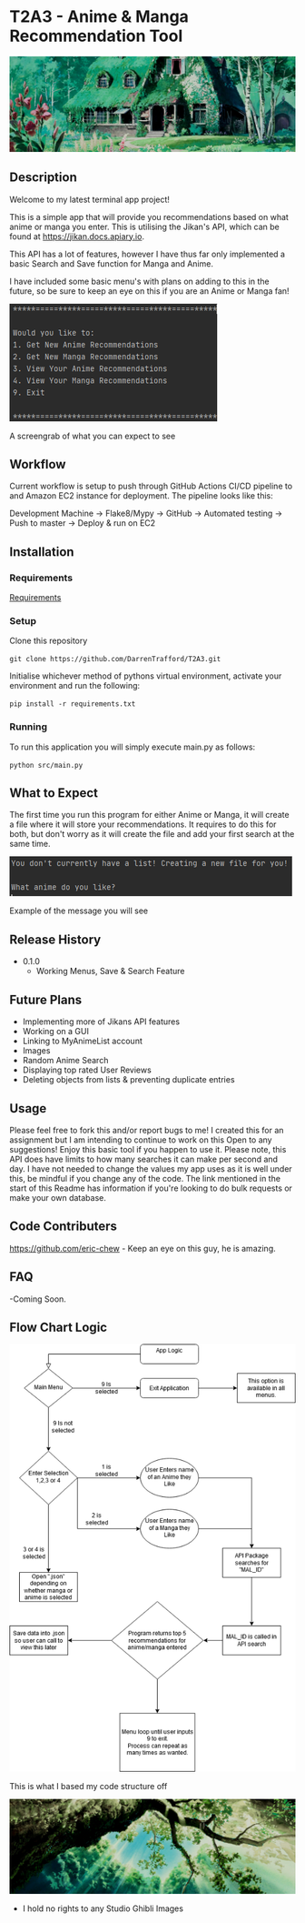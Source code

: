 # T2A3 - Anime & Manga Recommendation Tool
![alt-text](https://github.com/DarrenTrafford/T2A3/blob/Master/img/header1.jpg)

## Description
Welcome to my latest terminal app project! 

This is a simple app that will provide you recommendations based on what anime or manga you enter.
This is utilising the Jikan's API, which can be found at https://jikan.docs.apiary.io.

This API has a lot of features, however I have thus far only implemented a basic Search and Save function for Manga and Anime.

I have included some basic menu's with plans on adding to this in the future, so be sure to keep an eye on this if you are an Anime or Manga fan!

![alt-text](https://github.com/DarrenTrafford/T2A3/blob/Master/img/mainmenu.PNG) 

A screengrab of what you can expect to see

## Workflow

Current workflow is setup to push through GitHub Actions CI/CD pipeline to and Amazon EC2 instance for deployment. The pipeline looks like this:

Development Machine -> Flake8/Mypy -> GitHub -> Automated testing -> Push to master -> Deploy & run on EC2

## Installation
### Requirements

[Requirements](requirements.txt)

### Setup
Clone this repository

`git clone https://github.com/DarrenTrafford/T2A3.git`

Initialise whichever method of pythons virtual environment, activate your environment and run the following:

`pip install -r requirements.txt`

### Running
To run this application you will simply execute main.py as follows:

`python src/main.py`

## What to Expect
The first time you run this program for either Anime or Manga, it will create a file where it will store your recommendations.
It requires to do this for both, but don't worry as it will create the file and add your first search at the same time.

![alt-text](https://github.com/DarrenTrafford/T2A3/blob/Master/img/listcreation.PNG)

Example of the message you will see

## Release History

- 0.1.0  
  - Working Menus, Save & Search Feature
  
## Future Plans
- Implementing more of Jikans API features
- Working on a GUI
- Linking to MyAnimeList account
- Images
- Random Anime Search
- Displaying top rated User Reviews
- Deleting objects from lists & preventing duplicate entries

## Usage
Please feel free to fork this and/or report bugs to me! I created this for an assignment but I am intending to continue to work on this
Open to any suggestions! Enjoy this basic tool if you happen to use it. 
Please note, this API does have limits to how many searches it can make per second and day. I have not needed to change the values 
my app uses as it is well under this, be mindful if you change any of the code. The link mentioned in the start of this Readme
has information if you're looking to do bulk requests or make your own database.

## Code Contributers
https://github.com/eric-chew - Keep an eye on this guy, he is amazing.

## FAQ
-Coming Soon.

## Flow Chart Logic

![alt-text](https://github.com/DarrenTrafford/T2A3/blob/Master/img/t2a3flowchart.png)

This is what I based my code structure off

![alt-text](https://github.com/DarrenTrafford/T2A3/blob/Master/img/header2.jpg)

- I hold no rights to any Studio Ghibli Images